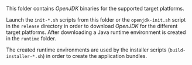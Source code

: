 This folder contains *OpenJDK* binaries for the supported target platforms.

Launch the `init-*.sh` scripts from this folder or the `openjdk-init.sh` script in the `release` directory in order to download *OpenJDK* for the different target platforms. After downloading a Java runtime environment is created in the `runtime` folder.

The created runtime environments are used by the installer scripts (`build-installer-*.sh`) in order to create the application bundles.
